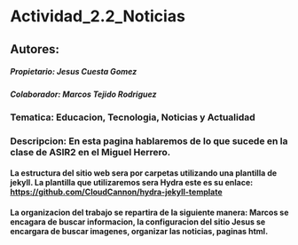 # Actividad_2.2_Noticias
## Autores:
##### Propietario: Jesus Cuesta Gomez 
##### Colaborador: Marcos Tejido Rodriguez
### Tematica: Educacion, Tecnologia, Noticias y Actualidad
### Descripcion: En esta pagina hablaremos de lo que sucede en la clase de ASIR2 en el Miguel Herrero.
#### La estructura del sitio web sera por carpetas utilizando una plantilla de jekyll. La plantilla que utilizaremos sera Hydra este es su enlace: https://github.com/CloudCannon/hydra-jekyll-template 
#### La organizacion del trabajo se repartira de la siguiente manera: Marcos se encagara de buscar informacion, la configuracion del sitio Jesus se encargara de buscar imagenes, organizar las noticias, paginas html.
